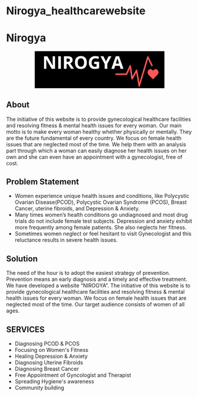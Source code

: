 # Nirogya_healthcarewebsite

# Nirogya
<p align="center">
<img src="NIROGYA (1).png" width='350'>
</p>

## About
The initiative of this website is to provide gynecological healthcare facilities and resolving fitness & mental health issues for every woman. Our main motto is to make every woman healthy whether physically or mentally. They are the future fundamental of every country. We focus on female health issues that are neglected most of the time. We help them with an analysis part through which a woman can easily diagnose her health issues on her own and she can even have an appointment with a gynecologist, free of cost.

## Problem Statement
+ Women experience unique health issues and conditions, like Polycystic Ovarian Disease(PCOD), Polycystic Ovarian Syndrome (PCOS), Breast Cancer, uterine fibroids, and   Depression & Anxiety.
+ Many times women’s health conditions go undiagnosed and most drug trials do not include female test subjects. Depression and anxiety exhibit more frequently among female patients. She also neglects her fitness. 
+ Sometimes women neglect or feel hesitant to visit Gynecologist and this reluctance results in severe health issues.
## Solution
The need of the hour is to adopt the easiest strategy of prevention. Prevention means an early diagnosis and a timely and effective treatment. We have developed a website “NIROGYA”. The initiative of this website is to provide gynecological healthcare facilities and resolving fitness & mental health issues for every woman. We focus on female health issues that are neglected most of the time. Our target audience consists of women of all ages. 
## SERVICES 

+ Diagnosing PCOD & PCOS
+ Focusing on Women's Fitness
+ Healing Depression & Anxiety
+ Diagnosing Uterine Fibroids
+ Diagnosing Breast Cancer
+ Free Appointment of Gyncologist and Therapist
+ Spreading Hygiene's awareness
+ Community building 

